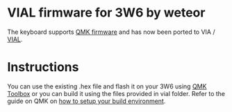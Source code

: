 # VIAL firmware for 3W6 by weteor
 The keyboard supports <a href="https://qmk.fm/" rel="nofollow">QMK firmware</a> and has now been ported to VIA / <a href="https://get.vial.today/">VIAL</a>.
 
 # Instructions
 You can use the existing .hex file and flash it on your 3W6 using <a href="https://github.com/qmk/qmk_toolbox">QMK Toolbox</a> or you can build it using the files provided in vial folder. Refer to the guide on QMK on <a href="https://docs.qmk.fm/#/newbs" rel="nofollow">how to setup your build environment</a>.